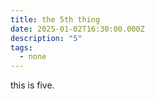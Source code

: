 ```yaml
---
title: the 5th thing
date: 2025-01-02T16:30:00.000Z
description: "5"
tags:
  - none
---
```

this is five.
